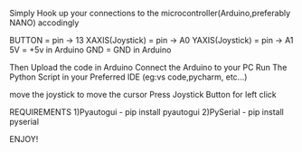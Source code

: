 Simply Hook up your connections to the microcontroller(Arduino,preferably NANO) accodingly

BUTTON = pin -> 13
XAXIS(Joystick) = pin -> A0
YAXIS(Joystick) = pin -> A1
5V = +5v in Arduino
GND = GND in Arduino

Then Upload the code in Arduino
Connect the Arduino to your PC
Run The Python Script in your Preferred IDE (eg:vs code,pycharm, etc...)

move the joystick to move the cursor
Press Joystick Button for left click

REQUIREMENTS
1)Pyautogui - pip install pyautogui
2)PySerial -  pip install pyserial

ENJOY!
